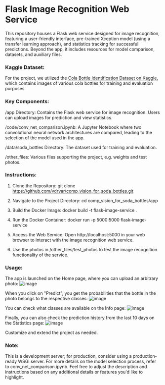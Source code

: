 # Flask Image Recognition Web Service

This repository houses a Flask web service designed for image recognition, featuring a user-friendly interface, pre-trained Xception model (using a transfer learning approach), and statistics tracking for successful predictions. Beyond the app, it includes resources for model comparison, datasets, and auxiliary files.

### Kaggle Dataset:

For the project, we utilized the [Cola Bottle Identification Dataset on Kaggle](https://www.kaggle.com/datasets/deadskull7/cola-bottle-identification/code), which contains images of various cola bottles for training and evaluation purposes.

### Key Components:

/app Directory: Contains the Flask web service for image recognition. Users can upload images for prediction and view statistics.

/code/conv_net_comparison.ipynb: A Jupyter Notebook where two convolutional neural network architectures are compared, leading to the selection of the model used in the app.

/data/soda_bottles Directory: The dataset used for training and evaluation.

/other_files: Various files supporting the project, e.g. weights and test photos.

### Instructions:

1) Clone the Repository:
git clone https://github.com/vdrvar/comp_vision_for_soda_bottles.git

2) Navigate to the Project Directory:
cd comp_vision_for_soda_bottles/app

3) Build the Docker Image:
docker build -t flask-image-service .

4) Run the Docker Container:
docker run -p 5000:5000 flask-image-service

5) Access the Web Service:
Open http://localhost:5000 in your web browser to interact with the image recognition web service.

6) Use the photos in /other_files/test_photos to test the image recognition functionality of the service.

### Usage:

The app is launched on the Home page, where you can upload an arbitrary photo:
![image](https://github.com/vdrvar/comp_vision_for_soda_bottles/assets/48907543/f6c66c9f-dbd2-450d-b005-c22e80449041)

When you click on "Predict", you get the probabilities that the bottle in the photo belongs to the respective classes:
![image](https://github.com/vdrvar/comp_vision_for_soda_bottles/assets/48907543/229790b4-7f40-4eaa-a0ec-52deb064887f)

You can check what classes are available on the Info page:
![image](https://github.com/vdrvar/comp_vision_for_soda_bottles/assets/48907543/ff669aa0-847e-4b83-93d8-e43b921e798a)

Finally, you can also check the prediction history from the last 10 days on the Statistics page:
![image](https://github.com/vdrvar/comp_vision_for_soda_bottles/assets/48907543/e16b2d40-f2c2-4351-b099-b61a6705bebd)


Customize and extend the project as needed.


### Note:

This is a development server; for production, consider using a production-ready WSGI server.
For more details on the model selection process, refer to conv_net_comparison.ipynb.
Feel free to adjust the description and instructions based on any additional details or features you'd like to highlight.

